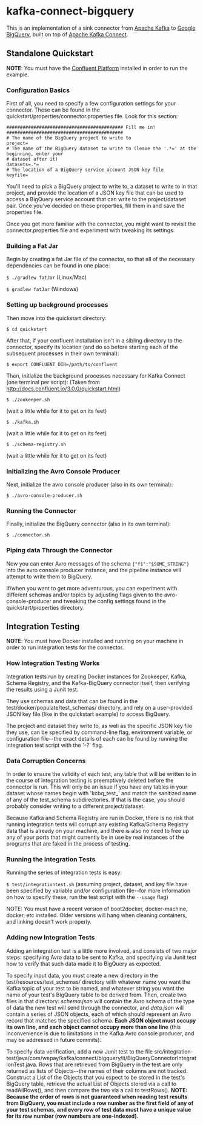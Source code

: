 # kafka-connect-bigquery

This is an implementation of a sink connector from [Apache Kafka](http://kafka.apache.org/) to
[Google BigQuery](https://cloud.google.com/bigquery/), built on top of
[Apache Kafka Connect](http://docs.confluent.io/3.0.0/connect/).

## Standalone Quickstart

**NOTE**: You must have the [Confluent Platform](http://docs.confluent.io/3.0.0/installation.html)
installed in order to run the example.

### Configuration Basics

First of all, you need to specify a few configuration settings for your connector. These can be
found in the quickstart/properties/connector.properties file. Look for this section:

```
########################################### Fill me in! ###########################################
# The name of the BigQuery project to write to
project=
# The name of the BigQuery dataset to write to (leave the '.*=' at the beginning, enter your
# dataset after it)
datasets=.*=
# The location of a BigQuery service account JSON key file
keyfile=
```

You'll need to pick a BigQuery project to write to, a dataset to write to in that project, and
provide the location of a JSON key file that can be used to access a BigQuery service account that
can write to the project/dataset pair. Once you've decided on these properties, fill them in and
save the properties file.

Once you get more familiar with the connector, you might want to revisit the connector.properties
file and experiment with tweaking its settings.

### Building a Fat Jar

Begin by creating a fat Jar file of the connector, so that all of the necessary dependencies can be
found in one place:

`$ ./gradlew fatJar` (Linux/Mac)

`$ gradlew fatJar` (Windows)

### Setting up background processes

Then move into the quickstart directory:

`$ cd quickstart`

After that, if your confluent installation isn't in a sibling directory to
the connector, specify its location (and do so before starting each of the
subsequent processes in their own terminal):

`$ export CONFLUENT_DIR=/path/to/confluent`

Then, initialize the background processes necessary for Kafka Connect (one terminal per script):
(Taken from http://docs.confluent.io/3.0.0/quickstart.html)

`$ ./zookeeper.sh`

(wait a little while for it to get on its feet)

`$ ./kafka.sh`

(wait a little while for it to get on its feet)

`$ ./schema-registry.sh`

(wait a little while for it to get on its feet)

### Initializing the Avro Console Producer

Next, initialize the avro console producer (also in its own terminal):

`$ ./avro-console-producer.sh`

### Running the Connector

Finally, initialize the BigQuery connector (also in its own terminal):

`$ ./connector.sh`

### Piping data Through the Connector

Now you can enter Avro messages of the schema `{"f1":"$SOME_STRING"}` into
the avro console producer instance, and the pipeline instance will attempt to
write them to BigQuery.

If/when you want to get more adventurous, you can experiment with different
schemas and/or topics by adjusting flags given to the avro-console-producer
and tweaking the config settings found in the quickstart/properties directory.

## Integration Testing

**NOTE**: You must have Docker installed and running on your machine in order to run integration
tests for the connector.

### How Integration Testing Works

Integration tests run by creating Docker instances for Zookeeper, Kafka, Schema Registry, and the
Kafka-BigQuery connector itself, then verifying the results using a Junit test.

They use schemas and data that can be found in the test/docker/populate/test_schemas/ directory, and
rely on a user-provided JSON key file (like in the quickstart example) to access BigQuery.

The project and dataset they write to, as well as the specific JSON key file they use, can be
specified by command-line flag, environment variable, or configuration file--the exact details of
each can be found by running the integration test script with the '-?' flag.

### Data Corruption Concerns

In order to ensure the validity of each test, any table that will be written to in the course of
integration testing is preemptively deleted before the connector is run. This will only be an issue
if you have any tables in your dataset whose names begin with 'kcbq_test_' and match the sanitized
name of any of the test_schema subdirectories. If that is the case, you should probably consider
writing to a different project/dataset.

Because Kafka and Schema Registry are run in Docker, there is no risk that running integration tests
will corrupt any existing Kafka/Schema Registry data that is already on your machine, and there is
also no need to free up any of your ports that might currently be in use by real instances of the
programs that are faked in the process of testing.

### Running the Integration Tests

Running the series of integration tests is easy:

`$ test/integrationtest.sh` (assuming project, dataset, and key file have been specified by variable
and/or configuration file--for more information on how to specify these, run the test script with
the `--usage` flag)

NOTE: You must have a recent version of boot2docker, docker-machine, docker, etc installed. Older
versions will hang when cleaning containers, and linking doesn't work properly.

### Adding new Integration Tests

Adding an integration test is a little more involved, and consists of two major steps: specifying
Avro data to be sent to Kafka, and specifying via Junit test how to verify that such data made it
to BigQuery as expected.

To specify input data, you must create a new directory in the test/resources/test_schemas/
directory with whatever name you want the Kafka topic of your test to be named, and whatever string
you want the name of your test's BigQuery table to be derived from. Then, create two files in that
directory: *schema.json* will contain the Avro schema of the type of data the new test will send
through the connector, and *data.json* will contain a series of JSON objects, each of which should
represent an Avro record that matches the specified schema. **Each JSON object must occupy its own
line, and each object cannot occupy more than one line** (this inconvenience is due to limitations
in the Kafka Avro console producer, and may be addressed in future commits).

To specify data verification, add a new Junit test to the file
src/integration-test/java/com/wepay/kafka/connect/bigquery/it/BigQueryConnectorIntegrationTest.java.
Rows that are retrieved from BigQuery in the test are only returned as lists of Objects--the names
of their columns are not tracked. Construct a List of the Objects that you expect to be stored in
the test's BigQuery table, retrieve the actual List of Objects stored via a call to readAllRows(),
and then compare the two via a call to testRows(). **NOTE: Because the order of rows is not
guaranteed when reading test results from BigQuery, you must include a row number as the first field
of any of your test schemas, and every row of test data must have a unique value for its row number
(row numbers are one-indexed).**
